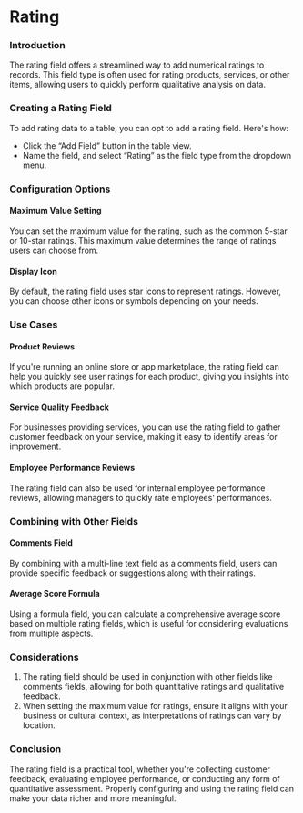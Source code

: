 # Rating

### Introduction

The rating field offers a streamlined way to add numerical ratings to records. This field type is often used for rating products, services, or other items, allowing users to quickly perform qualitative analysis on data.

### Creating a Rating Field

To add rating data to a table, you can opt to add a rating field. Here's how:

* Click the “Add Field” button in the table view.
* Name the field, and select “Rating” as the field type from the dropdown menu.

### Configuration Options

#### Maximum Value Setting

You can set the maximum value for the rating, such as the common 5-star or 10-star ratings. This maximum value determines the range of ratings users can choose from.

#### Display Icon

By default, the rating field uses star icons to represent ratings. However, you can choose other icons or symbols depending on your needs.

### Use Cases

#### Product Reviews

If you're running an online store or app marketplace, the rating field can help you quickly see user ratings for each product, giving you insights into which products are popular.

#### Service Quality Feedback

For businesses providing services, you can use the rating field to gather customer feedback on your service, making it easy to identify areas for improvement.

#### Employee Performance Reviews

The rating field can also be used for internal employee performance reviews, allowing managers to quickly rate employees' performances.

### Combining with Other Fields

#### Comments Field

By combining with a multi-line text field as a comments field, users can provide specific feedback or suggestions along with their ratings.

#### Average Score Formula

Using a formula field, you can calculate a comprehensive average score based on multiple rating fields, which is useful for considering evaluations from multiple aspects.

### Considerations

1. The rating field should be used in conjunction with other fields like comments fields, allowing for both quantitative ratings and qualitative feedback.
2. When setting the maximum value for ratings, ensure it aligns with your business or cultural context, as interpretations of ratings can vary by location.

### Conclusion

The rating field is a practical tool, whether you're collecting customer feedback, evaluating employee performance, or conducting any form of quantitative assessment. Properly configuring and using the rating field can make your data richer and more meaningful.
